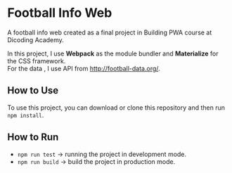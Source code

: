 # Football Info Web
A football info web created as a final project in Building PWA course at Dicoding Academy.

In this project, I use **Webpack** as the module bundler and **Materialize** for the CSS framework.  
For the data , I use API from http://football-data.org/.

## How to Use
To use this project, you can download or clone this repository and then run `npm install`.

## How to Run
- `npm run test` -> running the project in development mode.
- `npm run build` -> build the project in production mode.

